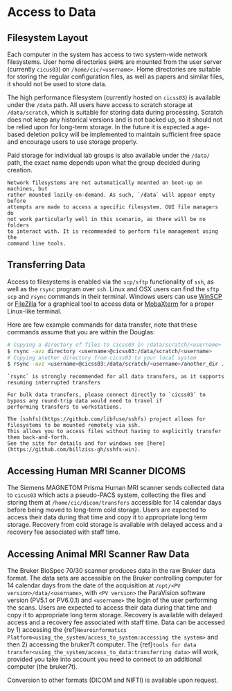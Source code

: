 # Access to Data

## Filesystem Layout

Each computer in the system has access to two system-wide network filesystems.
User home directories `$HOME` are mounted from the user server (currently `cicus03`)
on `/home/cic/<username>`. Home directories are suitable for storing the regular configuration files, as well
as papers and similar files, it should not be used to store data.

The high performance filesystem (currently hosted on `cicss03`) is available under the `/data` path.
All users have access to scratch storage at `/data/scratch`, which is suitable
for storing data during processing. Scratch does not keep any historical versions
and is not backed up, so it should not be relied upon for long-term storage. In
the future it is expected a age-based deletion policy will be implemented to
maintain sufficient free space and encourage users to use storage properly.

Paid storage for individual lab groups is also available under the `/data/` path,
the exact name depends upon what the group decided during creation.

```{admonition} Mounting on demand
Network filesystems are not automatically mounted on boot-up on machines, but
rather mounted lazily on-demand. As such, `/data` will appear empty before
attempts are made to access a specific filesystem. GUI file managers do
not work particularly well in this scenario, as there will be no folders
to interact with. It is recommended to perform file management using the
command line tools.
```

## Transferring Data

Access to filesystems is enabled via the `scp/sftp` functionality of `ssh`, as
well as the `rsync` program over `ssh`. Linux and OSX users can find the `sftp`
`scp` and `rsync` commands in their terminal. Windows users can use
[WinSCP](https://winscp.net/) or [FileZilla](https://filezilla-project.org/)
for a graphical tool to access data or [MobaXterm](https://mobaxterm.mobatek.net/)
for a proper Linux-like terminal.

Here are few example commands for data transfer, note that these commands assume that
you are within the Douglas:

```bash
# Copying a directory of files to cicss03 in /data/scratch/<username>
$ rsync -avz directory <username>@cicss03:/data/scratch/<username>
# Copying another directory from cicss03 to your local system
$ rsync -avz <username>@cicss03:/data/scratch/<username>/another_dir .
```

```{admonition} Resumable file transfers
`rsync` is strongly recommended for all data transfers, as it supports resuming interrupted transfers
```

```{admonition} Bulk data transfer
For bulk data transfers, please connect directly to `cicss03` to bypass any round-trip data would need to travel if
performing transfers to workstations.
```

```{admonition} Real time data access
The [sshfs](https://github.com/libfuse/sshfs) project allows for filesystems to be mounted remotely via ssh.
This allows you to access files without having to explicitly transfer them back-and-forth.
See the site for details and for windows see [here](https://github.com/billziss-gh/sshfs-win).

```

## Accessing Human MRI Scanner DICOMS

The Siemens MAGNETOM Prisma Human MRI scanner sends collected data to `cicus03`
which acts a pseudo-PACS system, collecting the files and storing them at
`/home/cic/dicom/transfers` accessible for 14 calendar days before being moved
to long-term cold storage. Users are expected to access their data during that
time and copy it to appropriate long term storage. Recovery from cold storage
is available with delayed access and a recovery fee associated with staff time.


## Accessing Animal MRI Scanner Raw Data

The Bruker BioSpec 70/30 scanner produces data in the raw Bruker data format. 
The data sets are accessible on the Bruker controlling computer for 14 calendar
days from the date of the acquisition at `/opt/<PV version>/data/<username>`, 
with `<PV version>` the ParaVision software version (PV5.1 or PV6.0.1) and `<username>` 
the login of the user performing the scans. Users are expected to access their data 
during that time and copy it to appropriate long term storage. Recovery is available 
with delayed access and a recovery fee associated with staff time. Data can be accessed
by 1) accessing the {ref}`Neuroinformatics Platform<using_the_system/access_to_system:accessing the system>` and then 2) 
accessing the bruker7t computer. The {ref}`tools for data transfer<using_the_system/access_to_data:transferring data>` will 
work, provided you take into account you need to connect to an additional computer (the bruker7t).

Conversion to other formats (DICOM and NIFTI) is available upon request.
